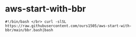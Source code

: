 # aws-start-with-bbr
``
#!/bin/bash </br>
curl -slSL https://raw.githubusercontent.com/ours1505/aws-start-with-bbr/main/bbr.bash|bash
``
